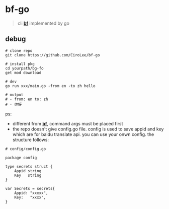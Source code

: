 # bf-go    
> cli **[bf](https://github.com/CiroLee/bf)** implemented by go  

## debug    
```shell
# clone repo
git clone https://github.com/CiroLee/bf-go

# install pkg
cd yourpath/bg-fo
get mod download

# dev
go run xxx/main.go -from en -to zh hello

# output 
# - from: en to: zh
# - 你好

```

ps:     
- different from **[bf](https://github.com/CiroLee/bf)**, command args must be placed first   
- the repo doesn't give config.go file. config is used to save appid and key which are for baidu translate api. you can use your onwn config. the structure follows:      

```shell
# config/config.go

package config

type secrets struct {
	Appid string
	Key   string
}

var Secrets = secrets{
	Appid: "xxxxx",
	Key:   "xxxx",
}
```
